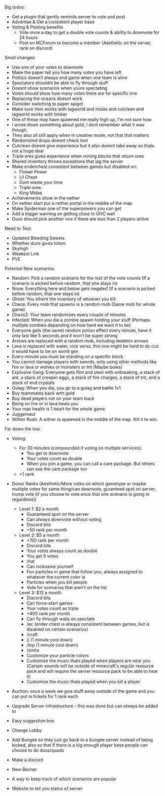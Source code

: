 Big todos:

- Get a plugin that gently reminds server to vote and post
- Advertise & Get a consistent player base
- Voting & Posting benefits
  - Vote once a day to get a double vote counts & ability to downvote for 24 hours
  - Post on MCForum to become a member (Aesthetic on the server, rank on discord)

Small changes:

- Use one of your votes to downvote
- Make the paper tell you how many votes you have left
- Politics doesn’t always end game when one team is alive
- Spectators shouldnt be able to fly through stuff
- Doesnt show scenarios when youre spectating
- Votes should show how many votes there are for specific one
- Replacing the oceans doesnt work
- Consider switching to paper spigot
- Make sure Vein works with lagworld and midas and cutclean and lagworld works with timber
- One of those may have spawned me really high up, I'm not sure how
- I wrote down something about gold, I dont remember what it was though.
- They also all still apply when in creative mode, not that that matters
- Randomzied drops doesnt check tool
- Cutclean doesnt give experience but it also doesnt take away so thats not a huge deal
- Triple ores gives experience when mining blocks that return ores
- Shared inventory throws exceptions that lag the server
- Make enderchest consistent between games but disabled on:
  - Flower Power
  - Lil Cheat
  - Dont waste your time
  - Triple ores
  - King Midas
- Achievements show in the nether
- On nether start put a nether portal in the middle of the map
- Make Spiderman one of the superpowers you can get
- Add a bigger warning on getting close to UHC wall
- Duos should pick another one if there are less than 2 players active

Need to Test:

- Updated Bleeding Sweets
- Whether duos gives totem
- Skyhigh
- Weakest Link
- PVE

Potential New scenarios:

- Random: Pick a random scenario for the rest of the vote counts (If a scenario is picked before random, that one stays in)
- None: Everything here and below gets negated (If a scenario is picked before random, that one stays in)
- Ghost: You inherit the inventory of whoever you kill
- Chaos: Every mob that spawns is a random mob (Same mob for whole game)
- Chaos2: Your team randomizes every couple of minutes
- Infected: When you die a zombie spawn holding your stuff (Perhaps multiple zombies depending on how hard we want it to be)
- Everyone gets (the same) random potion effect every minute, have it only last like 5 seconds and it won’t be super strong
- Arrows are replaced with a random mob, including skeleton arrows
- Lava is replaced with water, vice versa, this one might be hard to do cuz it would have to be on world gen
- Every minute you must be standing on a specific block
- You cannot damage players with swords, only using other methods like fire or lava or wolves or monsters or tnt (Maybe bows)
- Explosive Gang: Everyone gets flint and steel with unbreaking, a stack of ant, a stack of creeper eggs, a stack of fire charges, a stack of tnt, and a stack of end crystals
- Gulag: When you die, you go to a gulag and battle 1v1
- Buy teammates back with gold
- Buy dead players not on your team back
- Being on fire or in lava heals you
- Your max health is 1 heart for the whole game.
- Juggernaut
- Wither Rush: A wither is spawned in the middle of the map. Kill it to win.

Far down the line:

- Voting:
  - For 30 minutes (compounded if voting on multiple services):
    - You get to downvote
    - Your votes count as double
    - When you join a game, you can call a care package. But others can see the care package too
  - +1 rank
- Donor Ranks (Aesthetic/More votes on which gametype or maybe multiple votes for same thing/can downvote, guranteed spot on server, trump vote (if you choose to vote once that one scenario is going in regardless))
  - Level 1: \$2 a month
    - Guaranteed spot on the server
    - Can always downvote without voting
    - Discord bits
    - +50 rank per month
  - Level 2: \$5 a month
    - +150 rank per month
    - Discord bits
    - Your votes always count as double
    - You get 5 votes
    - /hat
    - Can nickname yourself
    - Fun particles in game that follow you, always assigned to whatever the current color is
    - Particles when you kill people
    - Vote for scenarios that aren't on the list
  - Level 3: \$12 a month
    - Discord bits
    - Can force-start games
    - Your votes count as triple
    - +400 rank per month
    - Can fly through walls on spectate
    - /ec (ender chest is always consistent between games, but is disabled on certain scenarios)
    - /craft
    - /j (1 minute cool down)
    - /top (1 minute cool down)
    - /smite
    - Customize your particle colors
    - Customize the music thats played when players are near you (Certain sounds will be outside of minecraft's regular resource pack and will require the server resource pack to be able to hear it)
    - Customize the music thats played when you kill a player
- Auction: once a week we give stuff away outside of the game and you can put in tickets for 1 rank each

- Upgrade Server infrastructure - this was done but can always be added to
- Easy suggestion box
- Change Lobby
- Add Bungee so they just go back to a bungee server instead of being kicked, also so that if there is a big enough player base people can choose to do duos/quads
- Make a discord
- New Banner
- A way to keep track of which scenarios are popular
- Website to tell you status of server

